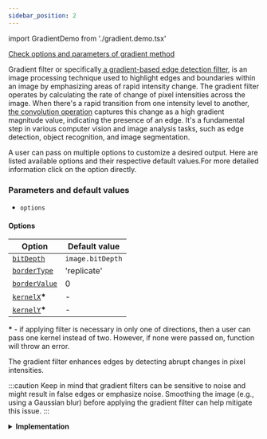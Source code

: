 ```yaml
---
sidebar_position: 2
---
```


import GradientDemo from './gradient.demo.tsx'

[Check options and parameters of gradient method](https://image-js.github.io/image-js-typescript/functions/gradientFilter.html 'link on github.io')

Gradient filter or specifically[ a gradient-based edge detection filter](https://en.wikipedia.org/wiki/Graduated_neutral-density_filter 'Wikipedia link on gradient filter'), is an image processing technique used to highlight edges and boundaries within an image by emphasizing areas of rapid intensity change. The gradient filter operates by calculating the rate of change of pixel intensities across the image. When there's a rapid transition from one intensity level to another, [the convolution operation](../../Glossary.md#convolution 'glossary link on convolution') captures this change as a high gradient magnitude value, indicating the presence of an edge. It's a fundamental step in various computer vision and image analysis tasks, such as edge detection, object recognition, and image segmentation.

<GradientDemo />

A user can pass on multiple options to customize a desired output. Here are listed available options and their respective default values.For more detailed information click on the option directly.

### Parameters and default values

- `options`

#### Options

| Option                                                                                                             | Default value    |
| ------------------------------------------------------------------------------------------------------------------ | ---------------- |
| [`bitDepth`](https://image-js.github.io/image-js-typescript/interfaces/GradientFilterXOptions.html#bitDepth)       | `image.bitDepth` |
| [`borderType`](https://image-js.github.io/image-js-typescript/interfaces/GradientFilterXOptions.html#borderType)   | 'replicate'      |
| [`borderValue`](https://image-js.github.io/image-js-typescript/interfaces/GradientFilterXOptions.html#borderValue) | 0                |
| [`kernelX`](https://image-js.github.io/image-js-typescript/interfaces/GradientFilterXOptions.html#kernelX)**\***   | -                |
| [`kernelY`](https://image-js.github.io/image-js-typescript/interfaces/GradientFilterYOptions.html#kernelY)**\***   | -                |

**\*** - if applying filter is necessary in only one of directions, then a user can pass one kernel instead of two. However, if none were passed on, function will throw an error.

The gradient filter enhances edges by detecting abrupt changes in pixel intensities.

:::caution
Keep in mind that gradient filters can be sensitive to noise and might result in false edges or emphasize noise. Smoothing the image (e.g., using a Gaussian blur) before applying the gradient filter can help mitigate this issue.
:::

<details>
<summary><b>Implementation</b></summary>
Here's how gradient filter is implemented in ImageJS:

_Grayscale Conversion_: Before applying a gradient filter, the color image is converted into [grayscale](Grayscale.md 'link to grayscale filter'). This simplifies the processing by reducing the image to a single channel representing pixel intensities.

_Kernel Operators_: Gradient filter consists of small convolution [kernels](../../Glossary.md#kernel 'glossary link on kernel'). Normally, one for detecting horizontal changes and another for vertical changes, however user might indicate only one kernel to check only one of directions. These kernels are usually 3x3 matrices of numerical weights.

_Convolution Operation_: The gradient filter is applied through a [convolution](../../Glossary.md#convolution 'glossary link on convolution') operation, where the filter kernel slides over the grayscale image. At each position, the convolution operation involves element-wise multiplication of the filter kernel with the corresponding pixels in the image, followed by summing up the results. This sum represents the rate of intensity change (gradient) at that location in the image.

_Gradient Magnitude and Direction_: For each pixel, the gradient magnitude is calculated by combining the results of the horizontal and vertical convolutions. The corresponding values from each convolution are put in square and summed, then put in square root.

_Edge Detection_: The gradient magnitude values are used to identify regions of rapid intensity change, which correspond to edges in the image. Higher gradient magnitude values indicate stronger edges.

:::tip
_Thresholding_: To further refine the edges detected, a [thresholding](../Operations/Threshold.md 'internal link on threshold filter') step is often applied. Pixels with gradient magnitudes below a certain threshold are considered as non-edges, while those above the threshold are considered edges. This helps in reducing noise and emphasizing significant edges.
:::

</details>
